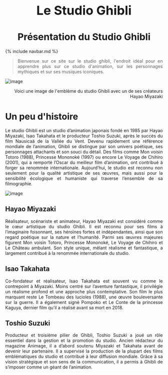 <h1 style="text-align:center; font-size:40px;">
Le Studio Ghibli</h1>

  
<h1 style="text-align:center; font-size:30px;"> Présentation du Studio Ghibli </h1>

{% include navbar.md %}


> <div style="text-align: justify;">Bienvenue sur ce site sur le studio ghibli, l'endroit idéal pour en apprendre plus sur ce studio d'animation, sur les personnages mythiques et sur ses musiques iconiques.</div>

![image](https://github.com/user-attachments/assets/f53586bb-4c02-4812-900b-fe84d141e0f6)
 <p style="text-align:right;">Voici une image de l'emblème du studio Ghibli avec un de ses créateurs Hayao Miyazaki</p>

# Un peu d'histoire

<div style="text-align: justify;">         Le studio Ghibli est un studio d’animation japonais fondé en 1985 par Hayao Miyazaki, Isao Takahata et le producteur Toshio Suzuki, après le succès du film Nausicaä de la Vallée du Vent. Devenu rapidement une référence mondiale de l’animation, Ghibli se distingue par son univers poétique, ses personnages attachants et son souci du détail. Des films comme Mon voisin Totoro (1988), Princesse Mononoké (1997) ou encore Le Voyage de Chihiro (2001), qui a remporté l’Oscar du meilleur film d’animation, ont contribué à forger sa renommée internationale. Aujourd’hui, le studio est reconnu non seulement pour la qualité artistique de ses œuvres, mais aussi pour la sensibilité écologique et humaniste qui traverse l’ensemble de sa filmographie.</div>

![image](https://github.com/user-attachments/assets/ad4bbc48-3d86-49e6-ac47-ec715c35e769)

## Hayao Miyazaki

<div style="text-align: justify;">  Réalisateur, scénariste et animateur, Hayao Miyazaki est considéré comme le cœur artistique du studio Ghibli. Il est reconnu pour ses films à l’imaginaire foisonnant, ses héroïnes fortes et indépendantes, ainsi que son regard poétique sur la nature et l’humanité. Parmi ses œuvres majeures figurent Mon voisin Totoro, Princesse Mononoké, Le Voyage de Chihiro et Le Château ambulant. Son style unique, mêlant réalisme et fantastique, a largement contribué à la renommée internationale du studio.</div>

## Isao Takahata

<div style="text-align: justify;">  Co-fondateur et réalisateur, Isao Takahata est souvent vu comme le contrepoint à Miyazaki. Moins centré sur l’aventure fantastique, il privilégie un réalisme profond et une approche plus contemplative. Son film le plus marquant reste Le Tombeau des lucioles (1988), une œuvre bouleversante sur la guerre. Il a également signé Pompoko et Le Conte de la princesse Kaguya, dernier film qu’il a réalisé avant sa mort en 2018.</div>

## Toshio Suzuki

<div style="text-align: justify;">  Producteur et troisième pilier de Ghibli, Toshio Suzuki a joué un rôle essentiel dans la gestion et la promotion du studio. Ancien rédacteur du magazine Animage, il a d’abord soutenu Miyazaki et Takahata avant de devenir leur partenaire. Il a supervisé la production de la plupart des films emblématiques du studio et contribué à leur diffusion mondiale. Grâce à sa vision stratégique et son sens de la communication, il a permis à Ghibli de s’imposer comme un géant de l’animation.</div>
